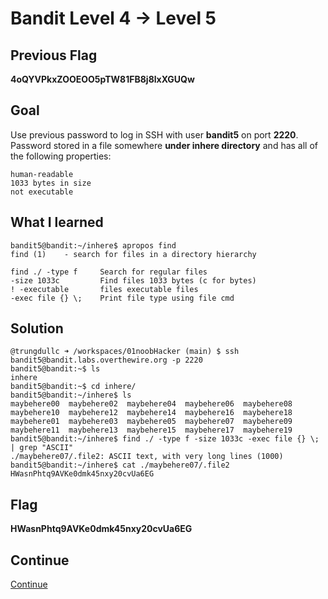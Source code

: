 # Bandit Level 4 → Level 5

## Previous Flag
<b>4oQYVPkxZOOEOO5pTW81FB8j8lxXGUQw</b>

## Goal
Use previous password to log in SSH with user <b>bandit5</b> on port <b>2220</b>.  Password stored in a file somewhere <b>under inhere directory</b> and has all of the following properties:
```
human-readable
1033 bytes in size
not executable
```

## What I learned
```
bandit5@bandit:~/inhere$ apropos find
find (1)    - search for files in a directory hierarchy

find ./ -type f     Search for regular files
-size 1033c         Find files 1033 bytes (c for bytes)
! -executable       files executable files
-exec file {} \;    Print file type using file cmd
```

## Solution
```
@trungdullc ➜ /workspaces/01noobHacker (main) $ ssh bandit5@bandit.labs.overthewire.org -p 2220
bandit5@bandit:~$ ls
inhere
bandit5@bandit:~$ cd inhere/
bandit5@bandit:~/inhere$ ls
maybehere00  maybehere02  maybehere04  maybehere06  maybehere08  maybehere10  maybehere12  maybehere14  maybehere16  maybehere18
maybehere01  maybehere03  maybehere05  maybehere07  maybehere09  maybehere11  maybehere13  maybehere15  maybehere17  maybehere19
bandit5@bandit:~/inhere$ find ./ -type f -size 1033c -exec file {} \; | grep "ASCII"
./maybehere07/.file2: ASCII text, with very long lines (1000)
bandit5@bandit:~/inhere$ cat ./maybehere07/.file2
HWasnPhtq9AVKe0dmk45nxy20cvUa6EG
```

## Flag
<b>HWasnPhtq9AVKe0dmk45nxy20cvUa6EG</b>

## Continue
[Continue](/overthewire/0506.md)